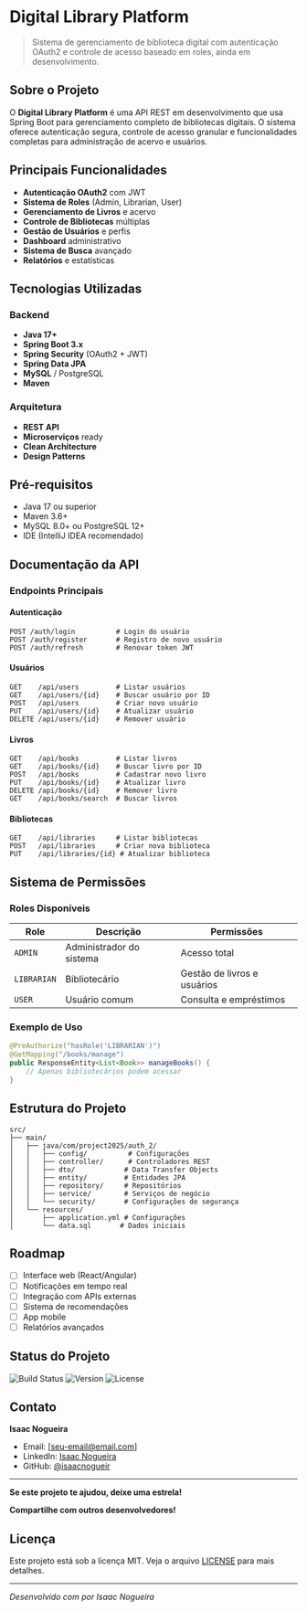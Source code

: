 #  Digital Library Platform

> Sistema de gerenciamento de biblioteca digital com autenticação OAuth2 e controle de acesso baseado em roles, ainda em desenvolvimento.

## Sobre o Projeto

O **Digital Library Platform** é uma API REST em desenvolvimento que usa Spring Boot para gerenciamento completo de bibliotecas digitais. O sistema oferece autenticação segura, controle de acesso granular e funcionalidades completas para administração de acervo e usuários.

##  Principais Funcionalidades

-  **Autenticação OAuth2** com JWT
-  **Sistema de Roles** (Admin, Librarian, User)
-  **Gerenciamento de Livros** e acervo
-  **Controle de Bibliotecas** múltiplas
-  **Gestão de Usuários** e perfis
-  **Dashboard** administrativo
-  **Sistema de Busca** avançado
-  **Relatórios** e estatísticas

## Tecnologias Utilizadas

### Backend
- **Java 17+**
- **Spring Boot 3.x**
- **Spring Security** (OAuth2 + JWT)
- **Spring Data JPA**
- **MySQL** / PostgreSQL
- **Maven**

### Arquitetura
- **REST API**
- **Microserviços** ready
- **Clean Architecture**
- **Design Patterns**

## Pré-requisitos

- Java 17 ou superior
- Maven 3.6+
- MySQL 8.0+ ou PostgreSQL 12+
- IDE (IntelliJ IDEA recomendado)

##  Documentação da API

### Endpoints Principais

#### Autenticação
```http
POST /auth/login          # Login do usuário
POST /auth/register       # Registro de novo usuário
POST /auth/refresh        # Renovar token JWT
```

#### Usuários
```http
GET    /api/users         # Listar usuários
GET    /api/users/{id}    # Buscar usuário por ID
POST   /api/users         # Criar novo usuário
PUT    /api/users/{id}    # Atualizar usuário
DELETE /api/users/{id}    # Remover usuário
```

#### Livros
```http
GET    /api/books         # Listar livros
GET    /api/books/{id}    # Buscar livro por ID
POST   /api/books         # Cadastrar novo livro
PUT    /api/books/{id}    # Atualizar livro
DELETE /api/books/{id}    # Remover livro
GET    /api/books/search  # Buscar livros
```

#### Bibliotecas
```http
GET    /api/libraries     # Listar bibliotecas
POST   /api/libraries     # Criar nova biblioteca
PUT    /api/libraries/{id} # Atualizar biblioteca
```

## Sistema de Permissões

### Roles Disponíveis

| Role | Descrição | Permissões |
|------|-----------|------------|
| `ADMIN` | Administrador do sistema | Acesso total |
| `LIBRARIAN` | Bibliotecário | Gestão de livros e usuários |
| `USER` | Usuário comum | Consulta e empréstimos |

### Exemplo de Uso
```java
@PreAuthorize("hasRole('LIBRARIAN')")
@GetMapping("/books/manage")
public ResponseEntity<List<Book>> manageBooks() {
    // Apenas bibliotecários podem acessar
}
```
## Estrutura do Projeto
```
src/
├── main/
│   ├── java/com/project2025/auth_2/
│   │   ├── config/          # Configurações
│   │   ├── controller/      # Controladores REST
│   │   ├── dto/            # Data Transfer Objects
│   │   ├── entity/         # Entidades JPA
│   │   ├── repository/     # Repositórios
│   │   ├── service/        # Serviços de negócio
│   │   └── security/       # Configurações de segurança
│   └── resources/
│       ├── application.yml # Configurações
│       └── data.sql       # Dados iniciais
```

##  Roadmap

- [ ] Interface web (React/Angular)
- [ ] Notificações em tempo real
- [ ] Integração com APIs externas
- [ ] Sistema de recomendações
- [ ] App mobile
- [ ] Relatórios avançados
## Status do Projeto

![Build Status](https://img.shields.io/badge/build-passing-brightgreen)
![Version](https://img.shields.io/badge/version-1.0.0-blue)
![License](https://img.shields.io/badge/license-MIT-green)

## Contato

**Isaac Nogueira**
- Email: [seu-email@email.com]
- LinkedIn: [Isaac Nogueira](https://www.linkedin.com/in/isaacferreiran)
- GitHub: [@isaacnogueir](https://github.com/isaacnogueir)

---

**Se este projeto te ajudou, deixe uma estrela!**

**Compartilhe com outros desenvolvedores!**

## Licença

Este projeto está sob a licença MIT. Veja o arquivo [LICENSE](LICENSE) para mais detalhes.

---
*Desenvolvido com por Isaac Nogueira*
